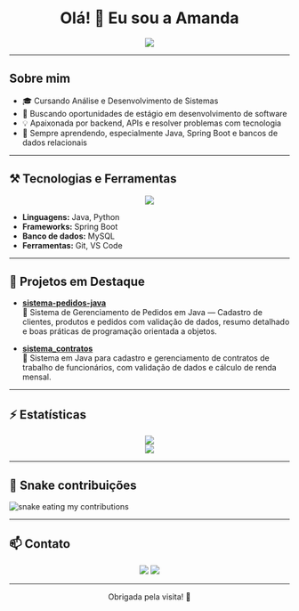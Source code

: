 <h1 align="center">
  Olá! 👋 Eu sou a Amanda
</h1>

<p align="center">
  <img src="https://readme-typing-svg.herokuapp.com/?font=Righteous&size=35&center=true&vCenter=true&width=500&height=70&duration=4000&lines=Desenvolvedora+Backend;Apaixonada+por+Tecnologia;Bem+vinda(o)+ao+meu+GitHub!" />
</p>

---

## Sobre mim

- 🎓 Cursando Análise e Desenvolvimento de Sistemas  
- 🔭 Buscando oportunidades de estágio em desenvolvimento de software  
- 💡 Apaixonada por backend, APIs e resolver problemas com tecnologia  
- 🌱 Sempre aprendendo, especialmente Java, Spring Boot e bancos de dados relacionais

---

## ⚒️ Tecnologias e Ferramentas

<p align="center">
  <img src="https://skillicons.dev/icons?i=java,spring,mysql,python,vscode,git" />
</p>

- **Linguagens:** Java, Python  
- **Frameworks:** Spring Boot  
- **Banco de dados:** MySQL  
- **Ferramentas:** Git, VS Code

---

## 🚀 Projetos em Destaque

- [**sistema-pedidos-java**](https://github.com/AmandaLeopoldoo/sistema-pedidos-java)  
  🛒 Sistema de Gerenciamento de Pedidos em Java — Cadastro de clientes, produtos e pedidos com validação de dados, resumo detalhado e boas práticas de programação orientada a objetos.

- [**sistema_contratos**](https://github.com/AmandaLeopoldoo/sistema_contratos)  
  💼 Sistema em Java para cadastro e gerenciamento de contratos de trabalho de funcionários, com validação de dados e cálculo de renda mensal.

---

## ⚡ Estatísticas

<p align="center">
  <img src="https://github-readme-stats.vercel.app/api?username=AmandaLeopoldoo&show_icons=true&theme=gotham&rank_icon=github&hide_title=false" />
  <br>
  <img src="https://github-readme-stats.vercel.app/api/top-langs/?username=AmandaLeopoldoo&theme=gotham&show_icons=true&hide_border=false&layout=compact"/>
</p>

---

## 🐍 Snake contribuições

<picture>
  <source media="(prefers-color-scheme: dark)" srcset="https://raw.githubusercontent.com/AmandaLeopoldoo/AmandaLeopoldoo/output/github-contribution-grid-snake-dark.svg" />
  <source media="(prefers-color-scheme: light)" srcset="https://raw.githubusercontent.com/AmandaLeopoldoo/AmandaLeopoldoo/output/github-contribution-grid-snake.svg" />
  <img alt="snake eating my contributions" src="https://raw.githubusercontent.com/AmandaLeopoldoo/AmandaLeopoldoo/output/github-contribution-grid-snake.svg" />
</picture>

---

## 📫 Contato

<div align="center">
  <a href="mailto:amandaleopoldo2930@gmail.com"><img src="https://img.shields.io/badge/-Gmail-%23333?style=for-the-badge&logo=gmail&logoColor=white" target="_blank"></a>
  <a href="https://www.linkedin.com/in/amanda-leopoldo-a61478319" target="_blank"><img src="https://img.shields.io/badge/-LinkedIn-%230077B5?style=for-the-badge&logo=linkedin&logoColor=white" target="_blank"></a> 
</div>

---

<p align="center">
  Obrigada pela visita! 🚀
</p>
